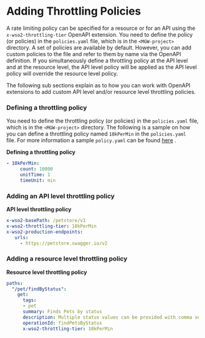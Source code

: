 # Adding Throttling Policies

A rate limiting policy can be specified for a resource or for an API using the `x-wso2-throttling-tier` OpenAPI extension. You need to define the policy (or policies) in the `policies.yaml` file, which is in the `<MGW-project>` directory. A set of policies are available by default. However, you can add custom policies to the file and refer to them by name via the OpenAPI definition. If you simultaneously define a throttling policy at the API level and at the resource level, the API level policy will be applied as the API level policy will override the resource level policy.

The following sub sections explain as to how you can work with OpenAPI extensions to add custom API level and/or resource level throttling policies.

### Defining a throttling policy

You need to define the throttling policy (or policies) in the `policies.yaml` file, which is in the `<MGW-project>` directory. The following is a sample on how you can define a throttling policy named `10kPerMin` in the `policies.yaml` file. For more information a sample `policy.yaml` can be found [here](https://github.com/wso2/product-microgateway/blob/master/samples/policies_sample.yaml) .

**Defining a throttling policy**

``` yaml
- 10kPerMin:
     count: 10000
     unitTime: 1
     timeUnit: min
```

### Adding an API level throttling policy

**API level throttling policy**

``` yaml
x-wso2-basePath: /petstore/v1
x-wso2-throttling-tier: 10kPerMin
x-wso2-production-endpoints:
   urls:
     - https://petstore.swagger.io/v2
```

### Adding a resource level throttling policy

**Resource level throttling policy**

``` yaml
paths:
  "/pet/findByStatus":
    get:
      tags:
      - pet
      summary: Finds Pets by status
      description: Multiple status values can be provided with comma separated strings
      operationId: findPetsByStatus
      x-wso2-throttling-tier: 10kPerMin
```
